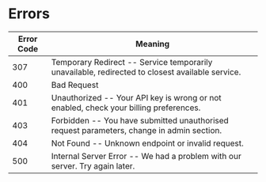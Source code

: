 # Errors

Error Code | Meaning
---------- | -------
307 | Temporary Redirect -- Service temporarily unavailable, redirected to closest available service.
400 | Bad Request
401 | Unauthorized -- Your API key is wrong or not enabled, check your billing preferences.
403 | Forbidden -- You have submitted unauthorised request parameters, change in admin section.
404 | Not Found -- Unknown endpoint or invalid request.
500 | Internal Server Error -- We had a problem with our server. Try again later.

